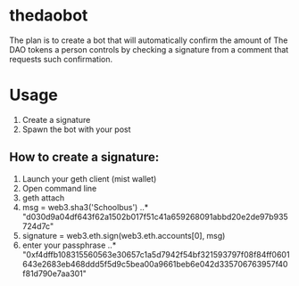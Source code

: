 # thedaobot

The plan is to create a bot that will automatically confirm the amount of The DAO tokens a person controls by checking a signature from a comment that requests such confirmation.

# Usage

1. Create a signature
2. Spawn the bot with your post

## How to create a signature:
1. Launch your geth client (mist wallet)
2. Open command line
3. geth attach
4. msg = web3.sha3('Schoolbus')
..* "d030d9a04df643f62a1502b017f51c41a659268091abbd20e2de97b935724d7c"
5. signature = web3.eth.sign(web3.eth.accounts[0], msg)
6. enter your passphrase
..* "0xf4dffb108315560563e30657c1a5d7942f54bf321593797f08f84ff0601643e2683eb468ddd5f5d9c5bea00a9661beb6e042d335706763957f40f81d790e7aa301"
